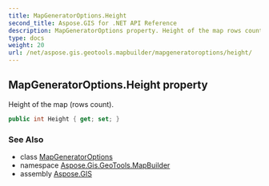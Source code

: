 ```yaml
---
title: MapGeneratorOptions.Height
second_title: Aspose.GIS for .NET API Reference
description: MapGeneratorOptions property. Height of the map rows count.
type: docs
weight: 20
url: /net/aspose.gis.geotools.mapbuilder/mapgeneratoroptions/height/
---
```

## MapGeneratorOptions.Height property

Height of the map (rows count).

```csharp
public int Height { get; set; }
```

### See Also

* class [MapGeneratorOptions](../)
* namespace [Aspose.Gis.GeoTools.MapBuilder](../../mapgeneratoroptions/)
* assembly [Aspose.GIS](../../../)


